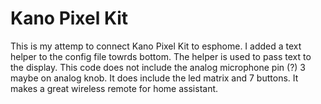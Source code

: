 # Kano Pixel Kit
This is my attemp to connect Kano Pixel Kit to esphome. I added a text helper to the config file towrds bottom. The helper is used to pass text to the display. This code does not include the analog microphone pin (?) 3 maybe on analog knob. It does include the led matrix and 7 buttons. It makes a great wireless remote for home assistant.
